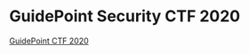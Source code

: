 # GuidePoint Security CTF 2020

[GuidePoint CTF 2020](https://www.youtube.com/redirect?event=video_description&v=yJF0YPd8lDw&q=https%3A%2F%2Fgo.guidepointsecurity.com%2F2020_11_17_Corp_CaptureTheFlag_Digital_01-Registration-LP.html&redir_token=QUFFLUhqbVVlSTdCOGFwVDF1Z0FTVEU4MGswdWZ5OHNJZ3xBQ3Jtc0ttcjdhR0dld3lkUFJuNHhQQ3lwMEFEYkkycVdfbnlfT0N0ZndzWGFBVGttaExKazJjZm56Z3ktanFGSWdwaExZQ0dya0U4MmFHQ1R6M0pUWlY2alEyVDBTbEg5VG1BOS1uZXdRaGdmZURDNHF3RjB5dw%3D%3D)
